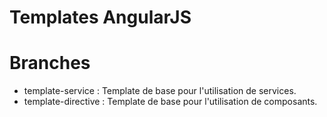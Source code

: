 # Templates AngularJS

# Branches

- template-service : Template de base pour l'utilisation de services.
- template-directive : Template de base pour l'utilisation de composants.